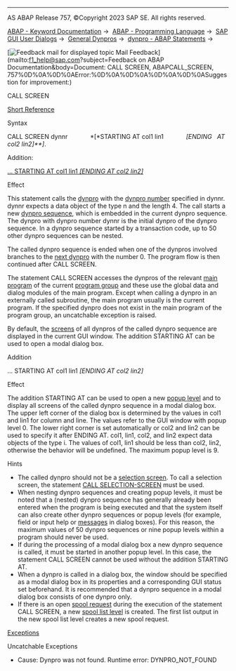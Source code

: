   

* * *

AS ABAP Release 757, ©Copyright 2023 SAP SE. All rights reserved.

[ABAP - Keyword Documentation](javascript:call_link\('abenabap.htm'\)) →  [ABAP - Programming Language](javascript:call_link\('abenabap_reference.htm'\)) →  [SAP GUI User Dialogs](javascript:call_link\('abenabap_screens.htm'\)) →  [General Dynpros](javascript:call_link\('abenabap_dynpros.htm'\)) →  [dynpro - ABAP Statements](javascript:call_link\('abenabap_dynpros_abap_statements.htm'\)) → 

 [![](Mail.gif?object=Mail.gif&sap-language=EN "Feedback mail for displayed topic") Mail Feedback](mailto:f1_help@sap.com?subject=Feedback on ABAP Documentation&body=Document: CALL SCREEN, ABAPCALL_SCREEN, 757%0D%0A%0D%0AError:%0D%0A%0D%0A%0D%0A%0D%0ASuggestion
 for improvement:)

CALL SCREEN

[Short Reference](javascript:call_link\('abapcall_screen_shortref.htm'\))

Syntax

CALL SCREEN dynnr
            *\[*STARTING AT col1 lin1
            *\[*ENDING   AT col2 lin2*\]**\]*.

Addition:

[... STARTING AT col1 lin1 *\[*ENDING AT col2 lin2*\]*](#!ABAP_ONE_ADD@1@)

Effect

This statement calls the [dynpro](javascript:call_link\('abendynpro_glosry.htm'\) "Glossary Entry") with the [dynpro number](javascript:call_link\('abendynpro_number_glosry.htm'\) "Glossary Entry") specified in dynnr. dynnr expects a data object of the type n and the length 4. The call starts a new [dynpro sequence](javascript:call_link\('abendynpro_sequence_glosry.htm'\) "Glossary Entry"), which is embedded in the current dynpro sequence. The dynpro with dynpro number dynnr is the initial dynpro of the dynpro sequence. In a dynpro sequence started by a transaction code, up to 50 other dynpro sequences can be nested.

The called dynpro sequence is ended when one of the dynpros involved branches to the [next dynpro](javascript:call_link\('abennext_dynpro_glosry.htm'\) "Glossary Entry") with the number 0. The program flow is then continued after CALL SCREEN.

The statement CALL SCREEN accesses the dynpros of the relevant [main program](javascript:call_link\('abenmain_program_glosry.htm'\) "Glossary Entry") of the current [program group](javascript:call_link\('abenprogram_group_glosry.htm'\) "Glossary Entry") and these use the global data and dialog modules of the main program. Except when calling a dynpro in an externally called subroutine, the main program usually is the current program. If the specified dynpro does not exist in the main program of the program group, an uncatchable exception is raised.

By default, the [screens](javascript:call_link\('abenscreen_glosry.htm'\) "Glossary Entry") of all dynpros of the called dynpro sequence are displayed in the current GUI window. The addition STARTING AT can be used to open a modal dialog box.

Addition   

... STARTING AT col1 lin1 *\[*ENDING AT col2 lin2*\]*

Effect

The addition STARTING AT can be used to open a new [popup level](javascript:call_link\('abenpop-up_level_glosry.htm'\) "Glossary Entry") and to display all screens of the called dynpro sequence in a modal dialog box. The upper left corner of the dialog box is determined by the values in col1 and lin1 for column and line. The values refer to the GUI window with popup level 0. The lower right corner is set automatically or col2 and lin2 can be used to specify it after ENDING AT. col1, lin1, col2, and lin2 expect data objects of the type i. The values of col1, lin1 should be less than col2, lin2, otherwise the behavior will be undefined. The maximum popup level is 9.

Hints

-   The called dynpro should not be a [selection screen](javascript:call_link\('abenselection_screen_glosry.htm'\) "Glossary Entry"). To call a selection screen, the statement [CALL SELECTION-SCREEN](javascript:call_link\('abapcall_selection_screen.htm'\)) must be used.
-   When nesting dynpro sequences and creating popup levels, it must be noted that a (nested) dynpro sequence has generally already been entered when the program is being executed and that the system itself can also create other dynpro sequences or popup levels (for example, field or input help or [messages](javascript:call_link\('abenmessage_glosry.htm'\) "Glossary Entry") in dialog boxes). For this reason, the maximum values of 50 dynpro sequences or nine popup levels within a program should never be used.
-   If during the processing of a modal dialog box a new dynpro sequence is called, it must be started in another popup level. In this case, the statement CALL SCREEN cannot be used without the addition STARTING AT.
-   When a dynpro is called in a dialog box, the window should be specified as a modal dialog box in its properties and a corresponding GUI status set beforehand. It is recommended that a dynpro sequence in a modal dialog box consists of one dynpro only.
-   If there is an open [spool request](javascript:call_link\('abenspool_request_glosry.htm'\) "Glossary Entry") during the execution of the statement CALL SCREEN, a new [spool list level](javascript:call_link\('abenspool_list_level_glosry.htm'\) "Glossary Entry") is created. The first list output in the new spool list level creates a new spool request.

[Exceptions](javascript:call_link\('abenabap_language_exceptions.htm'\))

Uncatchable Exceptions

-   Cause: Dynpro was not found.
    Runtime error: DYNPRO\_NOT\_FOUND